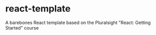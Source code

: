 # react-template
A barebones React template based on the Pluralsight "React: Getting Started" course
